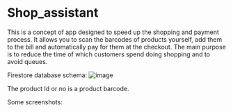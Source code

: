 # Shop_assistant

This is a concept of app designed to speed up the shopping and payment process. It allows you to scan the barcodes of products yourself, add them to the bill and automatically pay for them at the checkout. The main purpose is to reduce the time of which customers spend doing shopping and to avoid queues.

Firestore database schema:
![image](https://user-images.githubusercontent.com/58779750/176358928-d95e075c-de0b-4229-9fea-10676d5e6fb0.png)

The product Id or no is a product barcode.

Some screenshots:
